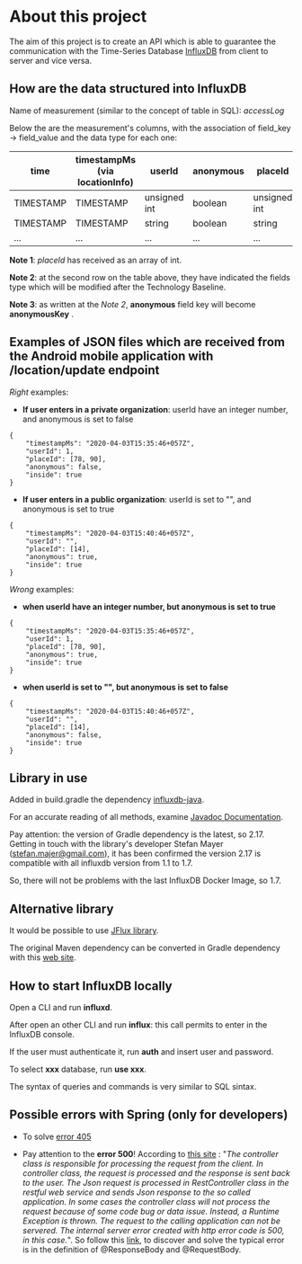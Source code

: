 # About this project

The aim of this project is to create an API which is able to guarantee the communication with the Time-Series Database [InfluxDB](https://docs.influxdata.com/influxdb/v1.7/introduction/getting-started/) from client to server and vice versa.

## How are the data structured into InfluxDB

Name of measurement (similar to the concept of table in SQL): _accessLog_

Below the are the measurement's columns, with the association of field_key -> field_value and the data type for each one:

| time      | timestampMs (via locationInfo) | userId       | anonymous | placeId      | inside  |
| --------- | ------------------------------ | ------------ | --------- | ------------ | ------- |
| TIMESTAMP | TIMESTAMP                      | unsigned int | boolean   | unsigned int | boolean |
| TIMESTAMP | TIMESTAMP                      | string       | boolean   | string       | boolean |
| ...       | ...                            | ...          | ...       | ...          | ...     |

**Note 1**: *placeId* has received as an array of int.

**Note 2**: at the second row on the table above, they have indicated the fields type which will be modified after the Technology Baseline.

**Note 3**: as written at the _Note 2_, **anonymous** field key will become **anonymousKey** .

## Examples of JSON files which are received from the Android mobile application with /location/update endpoint

_Right_ examples:
* **If user enters in a private organization**: userId have an integer number, and anonymous is set to false

```
{
	"timestampMs": "2020-04-03T15:35:46+057Z", 
	"userId": 1,
	"placeId": [78, 90],
	"anonymous": false,
	"inside": true
}
```

* **If user enters in a public organization**: userId is set to "", and anonymous is set to true

```
{
	"timestampMs": "2020-04-03T15:40:46+057Z",
	"userId": "",
	"placeId": [14],
	"anonymous": true,
	"inside": true
}
```

_Wrong_ examples:

* **when userId have an integer number, but anonymous is set to true**

```
{
	"timestampMs": "2020-04-03T15:35:46+057Z", 
	"userId": 1,
	"placeId": [78, 90],
	"anonymous": true,
	"inside": true
}
```

* **when userId is set to "", but anonymous is set to false**

```
{
	"timestampMs": "2020-04-03T15:40:46+057Z",
	"userId": "",
	"placeId": [14],
	"anonymous": false,
	"inside": true
}
```

## Library in use

Added in build.gradle the dependency [influxdb-java](https://github.com/influxdata/influxdb-java).

For an accurate reading of all methods, examine [Javadoc Documentation](https://javadoc.io/doc/org.influxdb/influxdb-java/latest/index.html).

Pay attention: the version of Gradle dependency is the latest, so 2.17. Getting in touch with the library's developer Stefan Mayer (stefan.majer@gmail.com), it has been confirmed the version 2.17 is compatible with all influxdb version from 1.1 to 1.7.

So, there will not be problems with the last InfluxDB Docker Image, so 1.7.

## Alternative library

It would be possible to use [JFlux library](https://github.com/nickRm/jflux).

The original Maven dependency can be converted in Gradle dependency with this [web site](https://sagioto.github.io/maven2gradle/).

## How to start InfluxDB locally

Open a CLI and run **influxd**.

After open an other CLI and run **influx**: this call permits to enter in the InfluxDB console.

If the user must authenticate it, run **auth** and insert user and password.

To select **xxx** database, run **use xxx**.

The syntax of queries and commands is very similar to SQL sintax.

## Possible errors with Spring (only for developers)

* To solve [error 405](https://www.baeldung.com/spring-request-method-not-supported-405)

* Pay attention to the **error 500**! According to [this site](https://www.yawintutor.com/there-was-an-unexpected-error-type-internal-server-error-status-500/) : "*The controller class is responsible for processing the request from the client. In controller class, the request is processed and the response is sent back to the user. The Json request is processed in RestController class in the restful web service and sends Json response to the so called application. In some cases the controller class will not process the request because of some code bug or data issue. Instead, a Runtime Exception is thrown. The request to the calling application can not be servered. The internal server error created with http error code is 500, in this case.*".
So follow this [link](https://www.baeldung.com/spring-request-response-body), to discover and solve the typical error is in the definition of @ResponseBody and @RequestBody.
